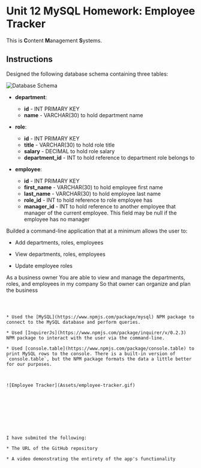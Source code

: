 # Unit 12 MySQL Homework: Employee Tracker

This is  **C**ontent **M**anagement **S**ystems. 

## Instructions

Designed the following database schema containing three tables:

![Database Schema](Assets/schema.png)

* **department**:

  * **id** - INT PRIMARY KEY
  * **name** - VARCHAR(30) to hold department name

* **role**:

  * **id** - INT PRIMARY KEY
  * **title** -  VARCHAR(30) to hold role title
  * **salary** -  DECIMAL to hold role salary
  * **department_id** -  INT to hold reference to department role belongs to

* **employee**:

  * **id** - INT PRIMARY KEY
  * **first_name** - VARCHAR(30) to hold employee first name
  * **last_name** - VARCHAR(30) to hold employee last name
  * **role_id** - INT to hold reference to role employee has
  * **manager_id** - INT to hold reference to another employee that manager of the current employee. This field may be null if the employee has no manager
  
Builded a command-line application that at a minimum allows the user to:

  * Add departments, roles, employees

  * View departments, roles, employees

  * Update employee roles




As a business owner
You are able to view and manage the departments, roles, and employees in my company
So that owner can organize and plan the business
```



* Used the [MySQL](https://www.npmjs.com/package/mysql) NPM package to connect to the MySQL database and perform queries.

* Used [InquirerJs](https://www.npmjs.com/package/inquirer/v/0.2.3) NPM package to interact with the user via the command-line.

* Used [console.table](https://www.npmjs.com/package/console.table) to print MySQL rows to the console. There is a built-in version of `console.table`, but the NPM package formats the data a little better for our purposes.



![Employee Tracker](Assets/employee-tracker.gif)









I have submited the following:

* The URL of the GitHub repository

* A video demonstrating the entirety of the app's functionality 

